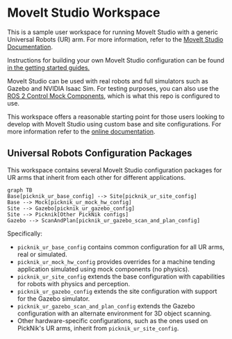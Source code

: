# MoveIt Studio Workspace

This is a sample user workspace for running MoveIt Studio with a generic Universal Robots (UR) arm.
For more information, refer to the [MoveIt Studio Documentation](https://docs.picknik.ai/).

Instructions for building your own MoveIt Studio configuration can be found [in the getting started guides.](https://docs.picknik.ai/en/stable/getting_started/getting_started.html)

MoveIt Studio can be used with real robots and full simulators such as Gazebo and NVIDIA Isaac Sim.
For testing purposes, you can also use the [ROS 2 Control Mock Components](https://control.ros.org/master/doc/ros2_control/hardware_interface/doc/mock_components_userdoc.html), which is what this repo is configured to use.

This workspace offers a reasonable starting point for those users looking to develop with MoveIt Studio using custom base and site configurations.
For more information refer to the [online documentation](https://docs.picknik.ai/en/stable/).

## Universal Robots Configuration Packages

This workspace contains several MoveIt Studio configuration packages for UR arms that inherit from each other for different applications.

```mermaid
graph TB
Base[picknik_ur_base_config] --> Site[picknik_ur_site_config]
Base --> Mock[picknik_ur_mock_hw_config]
Site --> Gazebo[picknik_ur_gazebo_config]
Site --> Picknik[Other PickNik configs]
Gazebo --> ScanAndPlan[picknik_ur_gazebo_scan_and_plan_config]
```

Specifically:

* `picknik_ur_base_config` contains common configuration for all UR arms, real or simulated.
* `picknik_ur_mock_hw_config` provides overrides for a machine tending application simulated using mock components (no physics).
* `picknik_ur_site_config` extends the base configuration with capabilities for robots with physics and perception.
* `picknik_ur_gazebo_config` extends the site configuration with support for the Gazebo simulator.
* `picknik_ur_gazebo_scan_and_plan_config` extends the Gazebo configuration with an alternate environment for 3D object scanning.
* Other hardware-specific configurations, such as the ones used on PickNik's UR arms, inherit from `picknik_ur_site_config`.
